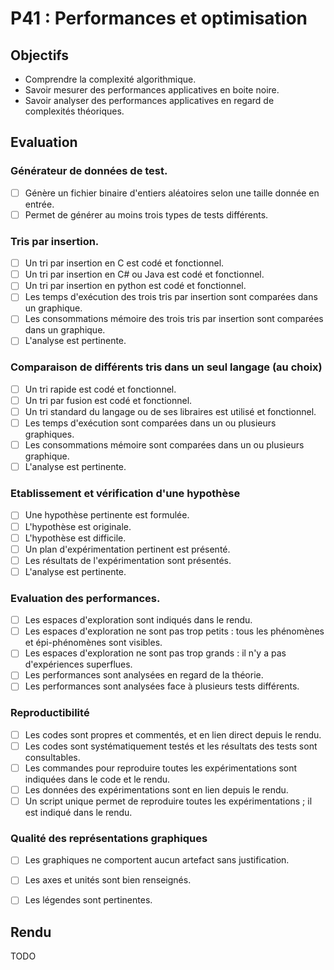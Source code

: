 # P41 : Performances et optimisation

## Objectifs 

  - Comprendre la complexité algorithmique. 
  - Savoir mesurer des performances applicatives en boite noire.
  - Savoir analyser des performances applicatives en regard de complexités théoriques. 


## Evaluation

### Générateur de données de test.

- [ ] Génère un fichier binaire d'entiers aléatoires selon une taille donnée en entrée.
- [ ] Permet de générer au moins trois types de tests différents.

### Tris par insertion.

- [ ] Un tri par insertion en C est codé et fonctionnel.
- [ ] Un tri par insertion en C# ou Java est codé et fonctionnel.
- [ ] Un tri par insertion en python est codé et fonctionnel.
- [ ] Les temps d'exécution des trois tris par insertion sont comparées dans un graphique.
- [ ] Les consommations mémoire des trois tris par insertion sont comparées dans un graphique.
- [ ] L'analyse est pertinente.

### Comparaison de différents tris dans un seul langage (au choix)

- [ ] Un tri rapide est codé et fonctionnel.
- [ ] Un tri par fusion est codé et fonctionnel.
- [ ] Un tri standard du langage ou de ses libraires est utilisé et fonctionnel.
- [ ] Les temps d'exécution sont comparées dans un ou plusieurs graphiques.
- [ ] Les consommations mémoire sont comparées dans un ou plusieurs graphique.
- [ ] L'analyse est pertinente.

### Etablissement et vérification d'une hypothèse 

- [ ] Une hypothèse pertinente est formulée. 
- [ ] L'hypothèse est originale. 
- [ ] L'hypothèse est difficile.
- [ ] Un plan d'expérimentation pertinent est présenté.
- [ ] Les résultats de l'expérimentation sont présentés.
- [ ] L'analyse est pertinente. 

### Evaluation des performances.

- [ ] Les espaces d'exploration sont indiqués dans le rendu.
- [ ] Les espaces d'exploration ne sont pas trop petits : tous les phénomènes et épi-phénomènes sont visibles.
- [ ] Les espaces d'exploration ne sont pas trop grands : il n'y a pas d'expériences superflues.
- [ ] Les performances sont analysées en regard de la théorie. 
- [ ] Les performances sont analysées face à plusieurs tests différents. 

### Reproductibilité
- [ ] Les codes sont propres et commentés, et en lien direct depuis le rendu.
- [ ] Les codes sont systématiquement testés et les résultats des tests sont consultables.
- [ ] Les commandes pour reproduire toutes les expérimentations sont indiquées dans le code et le rendu.
- [ ] Les données des expérimentations sont en lien depuis le rendu.
- [ ] Un script unique permet de reproduire toutes les expérimentations ; il est indiqué dans le rendu.

### Qualité des représentations graphiques
- [ ] Les graphiques ne comportent aucun artefact sans justification.
- [ ] Les axes et unités sont bien renseignés.
- [ ] Les légendes sont pertinentes. 


## Rendu 

TODO
